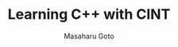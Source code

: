 ---
layout: default
title: Learning C++ with CINT
author: Masaharu Goto
publication: C magazine 1998 Apr-1999 Mar, Softbank Co, (Japanese)
year: 1998
type: CINT
---